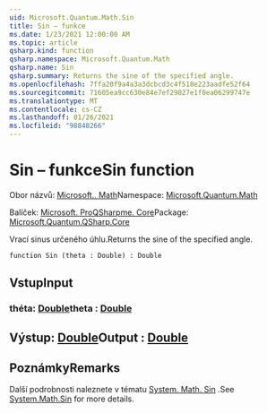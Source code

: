 ```yaml
---
uid: Microsoft.Quantum.Math.Sin
title: Sin – funkce
ms.date: 1/23/2021 12:00:00 AM
ms.topic: article
qsharp.kind: function
qsharp.namespace: Microsoft.Quantum.Math
qsharp.name: Sin
qsharp.summary: Returns the sine of the specified angle.
ms.openlocfilehash: 7ffa20f9a4a3a3dcbcd3c4f518e223aadfe52f64
ms.sourcegitcommit: 71605ea9cc630e84e7ef29027e1f0ea06299747e
ms.translationtype: MT
ms.contentlocale: cs-CZ
ms.lasthandoff: 01/26/2021
ms.locfileid: "98848266"
---
```

# <a name="sin-function"></a><span data-ttu-id="d0f59-102">Sin – funkce</span><span class="sxs-lookup"><span data-stu-id="d0f59-102">Sin function</span></span>

<span data-ttu-id="d0f59-103">Obor názvů: [Microsoft.. Math](xref:Microsoft.Quantum.Math)</span><span class="sxs-lookup"><span data-stu-id="d0f59-103">Namespace: [Microsoft.Quantum.Math](xref:Microsoft.Quantum.Math)</span></span>

<span data-ttu-id="d0f59-104">Balíček: [Microsoft. ProQSharpme. Core](https://nuget.org/packages/Microsoft.Quantum.QSharp.Core)</span><span class="sxs-lookup"><span data-stu-id="d0f59-104">Package: [Microsoft.Quantum.QSharp.Core](https://nuget.org/packages/Microsoft.Quantum.QSharp.Core)</span></span>


<span data-ttu-id="d0f59-105">Vrací sinus určeného úhlu.</span><span class="sxs-lookup"><span data-stu-id="d0f59-105">Returns the sine of the specified angle.</span></span>

```qsharp
function Sin (theta : Double) : Double
```


## <a name="input"></a><span data-ttu-id="d0f59-106">Vstup</span><span class="sxs-lookup"><span data-stu-id="d0f59-106">Input</span></span>

### <a name="theta--double"></a><span data-ttu-id="d0f59-107">théta: [Double](xref:microsoft.quantum.lang-ref.double)</span><span class="sxs-lookup"><span data-stu-id="d0f59-107">theta : [Double](xref:microsoft.quantum.lang-ref.double)</span></span>





## <a name="output--double"></a><span data-ttu-id="d0f59-108">Výstup: [Double](xref:microsoft.quantum.lang-ref.double)</span><span class="sxs-lookup"><span data-stu-id="d0f59-108">Output : [Double](xref:microsoft.quantum.lang-ref.double)</span></span>



## <a name="remarks"></a><span data-ttu-id="d0f59-109">Poznámky</span><span class="sxs-lookup"><span data-stu-id="d0f59-109">Remarks</span></span>

<span data-ttu-id="d0f59-110">Další podrobnosti naleznete v tématu [System. Math. Sin](https://docs.microsoft.com/dotnet/api/system.math.sin) .</span><span class="sxs-lookup"><span data-stu-id="d0f59-110">See [System.Math.Sin](https://docs.microsoft.com/dotnet/api/system.math.sin) for more details.</span></span>